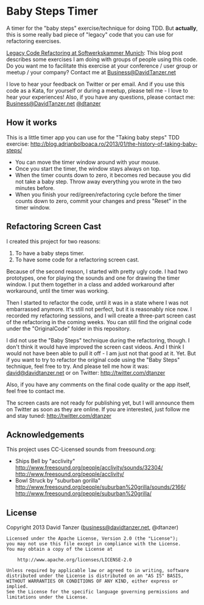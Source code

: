 Baby Steps Timer
================

A timer for the "baby steps" exercise/technique for doing TDD. But **actually**, this is some really bad piece of "legacy" code that you can use for refactoring exercises.

[Legacy Code Refactoring at Softwerkskammer Munich](http://www.davidtanzer.net/legacy_code_refactoring_at_softwerkskammer_munich): This blog post describes some exercises I am doing with groups of people using this code.  
Do you want me to facilitate this exercise at your conference / user group or meetup / your company? Contact me at Business@DavidTanzer.net

I love to hear your feedback on Twitter or per email. And if you use this code as a Kata, for yourself or during a meetup, please tell me - I love to hear your experiences! Also, if you have any questions, please contact me:  
Business@DavidTanzer.net
[@dtanzer](https://twitter.com/dtanzer)

How it works
------------

This is a little timer app you can use for the "Taking baby steps" TDD exercise: http://blog.adrianbolboaca.ro/2013/01/the-history-of-taking-baby-steps/

* You can move the timer window around with your mouse.
* Once you start the timer, the window stays always on top.
* When the timer counts down to zero, it becomes red because you did not take a baby step. Throw away everything you wrote in the two minutes before.
* When you finish your red/green/refactoring cycle before the timer counts down to zero, commit your changes and press "Reset" in the timer window.

Refactoring Screen Cast
-----------------------

I created this project for two reasons:
1. To have a baby steps timer.
2. To have some code for a refactoring screen cast.

Because of the second reason, I started with pretty ugly code. I had two prototypes, one for playing the sounds and one for drawing the timer window.
I put them together in a class and added workaround after workaround, until the timer was working.

Then I started to refactor the code, until it was in a state where I was not embarrassed anymore. It's still not perfect, but it is reasonably nice now.
I recorded my refactoring sessions, and I will create a three-part screen cast of the refactoring in the coming weeks. You can still find the original code
under the "OriginalCode" folder in this repository.

I did not use the "Baby Steps" technique during the refactoring, though. I don't think it would have improved the screen cast videos. And I think I
would not have been able to pull it off - I am just not that good at it. Yet. But if you want to try to refactor the original code using the
"Baby Steps" technique, feel free to try. And please tell me how it was: david@davidtanzer.net or on Twitter: http://twitter.com/dtanzer

Also, if you have any comments on the final code quality or the app itself, feel free to contact me.

The screen casts are not ready for publishing yet, but I will announce them on Twitter as soon as they are online. If you are interested, just follow me
and stay tuned: http://twitter.com/dtanzer

Acknowledgements
----------------

This project uses CC-Licensed sounds from freesound.org:
* Ships Bell by "acclivity" http://www.freesound.org/people/acclivity/sounds/32304/ http://www.freesound.org/people/acclivity/
* Bowl Struck by "suburban gorilla" http://www.freesound.org/people/suburban%20grilla/sounds/2166/ http://www.freesound.org/people/suburban%20grilla/

License
-------

Copyright 2013 David Tanzer (business@davidtanzer.net, @dtanzer)

    Licensed under the Apache License, Version 2.0 (the "License");
    you may not use this file except in compliance with the License.
    You may obtain a copy of the License at

        http://www.apache.org/licenses/LICENSE-2.0

    Unless required by applicable law or agreed to in writing, software
    distributed under the License is distributed on an "AS IS" BASIS,
    WITHOUT WARRANTIES OR CONDITIONS OF ANY KIND, either express or implied.
    See the License for the specific language governing permissions and
    limitations under the License.
